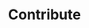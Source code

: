 ---
# metadata # 
title: Contribute
description: Contribute to Pachyderm's open source code and documentation.
date: 
# taxonomy #
tags: 
series:
seriesPart:
weight: 15
--- 